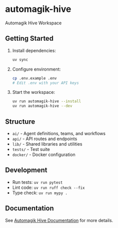 # automagik-hive

Automagik Hive Workspace

## Getting Started

1. Install dependencies:
   ```bash
   uv sync
   ```

2. Configure environment:
   ```bash
   cp .env.example .env
   # Edit .env with your API keys
   ```

3. Start the workspace:
   ```bash
   uv run automagik-hive --install
   uv run automagik-hive --dev
   ```

## Structure

- `ai/` - Agent definitions, teams, and workflows
- `api/` - API routes and endpoints
- `lib/` - Shared libraries and utilities
- `tests/` - Test suite
- `docker/` - Docker configuration

## Development

- Run tests: `uv run pytest`
- Lint code: `uv run ruff check --fix`
- Type check: `uv run mypy .`

## Documentation

See [Automagik Hive Documentation](https://github.com/namastex-ai/automagik-hive) for more details.
